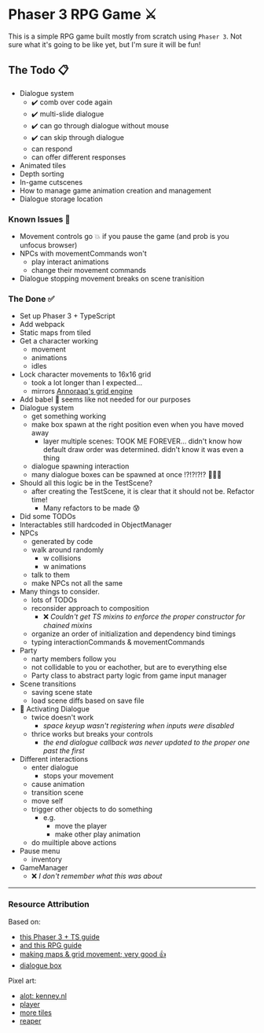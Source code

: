 # Phaser 3 RPG Game ⚔️

This is a simple RPG game built mostly from scratch using `Phaser 3`. Not sure what it's going to be like yet, but I'm sure it will be fun!

## The Todo 📋

- Dialogue system
  - ✔️ comb over code again
  - ✔️ multi-slide dialogue
  - ✔️ can go through dialogue without mouse
  - ✔️ can skip through dialogue
  - can respond
  - can offer different responses
- Animated tiles
- Depth sorting
- In-game cutscenes
- How to manage game animation creation and management
- Dialogue storage location

### Known Issues 🐞

- Movement controls go 💥 if you pause the game (and prob is you unfocus browser)
- NPCs with movementCommands won't
  - play interact animations
  - change their movement commands
- Dialogue stopping movement breaks on scene tranisition

### The Done ✅

- Set up Phaser 3 + TypeScript
- Add webpack
- Static maps from tiled
- Get a character working
  - movement
  - animations
  - idles
- Lock character movements to 16x16 grid
  - took a lot longer than I expected...
  - mirrors [Annoraaq's grid engine](https://github.com/Annoraaq/grid-engine)
- Add babel 🤷 seems like not needed for our purposes
- Dialogue system
  - get something working
  - make box spawn at the right position even when you have moved away
    - layer multiple scenes: TOOK ME FOREVER... didn't know how default draw order was determined. didn't know it was even a thing
  - dialogue spawning interaction 
  - many dialogue boxes can be spawned at once !?!?!?!? 🤯🤯🤯
- Should all this logic be in the TestScene?
  - after creating the TestScene, it is clear that it should not be. Refactor time!
    - Many refactors to be made 😰
- Did some TODOs
- Interactables still hardcoded in ObjectManager
- NPCs
  - generated by code
  - walk around randomly
    - w collisions
    - w animations
  - talk to them
  - make NPCs not all the same
- Many things to consider.
  - lots of TODOs
  - reconsider approach to composition
    - ❌ *Couldn't get TS mixins to enforce the proper constructor for chained mixins*
  - organize an order of initialization and dependency bind timings
  - typing interactionCommands & movementCommands
- Party
  - narty members follow you
  - not collidable to you or eachother, but are to everything else
  - Party class to abstract party logic from game input manager
- Scene transitions
  - saving scene state
  - load scene diffs based on save file
- 🦗 Activating Dialogue
  - twice doesn't work
    - *space keyup wasn't registering when inputs were disabled*
  - thrice works but breaks your controls
    - *the end dialogue callback was never updated to the proper one past the first*
- Different interactions
  - enter dialogue
    - stops your movement
  - cause animation
  - transition scene
  - move self
  - trigger other objects to do something
    - e.g.
      - move the player
      - make other play animation
  - do muiltiple above actions
- Pause menu
  - inventory
- GameManager
  - ❌ *I don't remember what this was about*

---

### Resource Attribution

Based on:
- [this Phaser 3 + TS guide](https://spin.atomicobject.com/2019/07/13/phaser-3-typescript-tutorial/)
- [and this RPG guide](https://gamedevacademy.org/how-to-create-a-turn-based-rpg-game-in-phaser-3-part-1/)
- [making maps & grid movement; very good 👍](https://medium.com/swlh/grid-based-movement-in-a-top-down-2d-rpg-with-phaser-3-e3a3486eb2fd)
- [dialogue box](https://gamedevacademy.org/create-a-dialog-modal-plugin-in-phaser-3-part-1/)

Pixel art:
- [alot: kenney.nl](https://kenney.nl/assets)
- [player](https://opengameart.org/content/tiny-characters-set)
- [more tiles](https://opengameart.org/content/zelda-like-tilesets-and-sprites)
- [reaper](http://finalbossblues.com/timefantasy/freebies/grim-reaper-sprites/)
